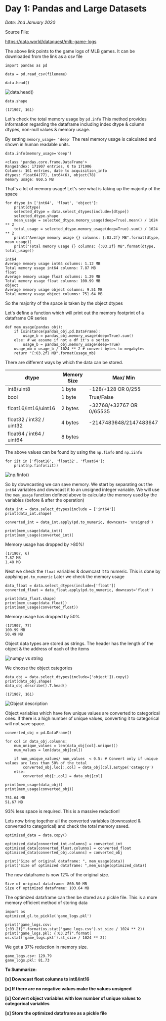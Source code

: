 # Day 1: Pandas and Large Datasets

*Date: 2nd January 2020*

Source File:

https://data.world/dataquest/mlb-game-logs 

The above link points to the game logs of MLB games. It can be downloaded from the link as a csv file

```
import pandas as pd

data = pd.read_csv(filename)

data.head()
```

![data.head()](/images/data_head.PNG)


```
data.shape

(171907, 161)
```

Let's check the total memory usage by ```pd.info``` 
This method provides information regarding the dataframe including index dtype & column dtypes, non-null values & memory usage.

By setting  ```memory_usage= 'deep'``` The real memory usage is calculated and shown in human readable units.

```
data.info(memory_usage='deep')

<class 'pandas.core.frame.DataFrame'>
RangeIndex: 171907 entries, 0 to 171906
Columns: 161 entries, date to acquisition_info
dtypes: float64(77), int64(6), object(78)
memory usage: 860.5 MB
```

That's a lot of memory usage! Let's see what is taking up the majority of the space

```
for dtype in ['int64', 'float', 'object']:
    print(dtype)
    selected_dtype = data.select_dtypes(include=[dtype])
    selected_dtype.shape
    mean_usage = selected_dtype.memory_usage(deep=True).mean() / 1024 ** 2
    total_usage = selected_dtype.memory_usage(deep=True).sum() / 1024 ** 2
    print("Average memory usage {} columns: {:03.2f} MB".format(dtype, mean_usage))
    print("Total memory usage {} columns: {:03.2f} MB".format(dtype, total_usage))

int64
Average memory usage int64 columns: 1.12 MB
Total memory usage int64 columns: 7.87 MB
float
Average memory usage float columns: 1.29 MB
Total memory usage float columns: 100.99 MB
object
Average memory usage object columns: 9.51 MB
Total memory usage object columns: 751.64 MB

```

So the majority of the space is taken by the object dtypes

Let's define a function which will print out the memory footprint of a dataframe OR series

```
def mem_usage(pandas_obj):
    if isinstance(pandas_obj,pd.DataFrame):
        usage_b = pandas_obj.memory_usage(deep=True).sum()
    else: # we assume if not a df it's a series
        usage_b = pandas_obj.memory_usage(deep=True)
    usage_mb = usage_b / 1024 ** 2 # convert bytes to megabytes
    return "{:03.2f} MB".format(usage_mb)

```


There are different ways by which the data can be stored. 

| dtype | Memory Size | Max/ Min |
|-------|-------------|----------|
|int8/uint8| 1 byte  | -128/+128 OR 0/255|
|bool| 1 byte | True/False|
|float16/int16/uint16| 2 bytes | -32768/+32767 OR 0/65535| 
|float32 / int32 / uint32| 4 bytes | -2147483648/2147483647|
|float64 / int64 / uint64| 8 bytes | 


The above values can be found by using the ```np.finfo``` and ```np.iinfo```

```
for iit in ['float16', 'float32', 'float64']:
    print(np.finfo(iit))
```
![np.finfo()](https://github.com/skyprince999/100DaysOfML/blob/master/images/np_finfo.PNG)


So by downcasting we can save memory. We start by separating out the ```int64``` variables and downcast it to an unsigned integer variable. We will use the ```mem_usage``` function defined above to calculate the memory used by the variables (before & after the operation)

```
data_int = data.select_dtypes(include = ['int64'])
print(data_int.shape)

converted_int = data_int.apply(pd.to_numeric, downcast= 'unsigned')

print(mem_usage(data_int))
print(mem_usage(converted_int))
```

Memory usage has dropped by >80%! 

```
(171907, 6)
7.87 MB
1.48 MB
```

Next we check the ```float``` variables & downcast it to numeric. This is done by applying ```pd.to_numeric```
Later we check the memory usage  
```
data_float = data.select_dtypes(include=['float'])
converted_float = data_float.apply(pd.to_numeric, downcast='float')

print(data_float.shape)
print(mem_usage(data_float))
print(mem_usage(converted_float))
```

Memory usage has dropped by 50% 

```
(171907, 77)
100.99 MB
50.49 MB
```

Object data types are stored as strings. The header has the length of the object & the address of each of the items 

![numpy vs string](/images/numpy_vs_string.png)

We choose the object categories 

```
data_obj = data.select_dtypes(include=['object']).copy()
print(data_obj.shape)
data_obj.describe().T.head()

(171907, 161)
```

![Object description](/images/object_describe.PNG)


Object variables which have few unique values are converted to categorical ones. If there is a high number of unique values, converting it to categorical will not save space. 

```
converted_obj = pd.DataFrame()

for col in data_obj.columns:
    num_unique_values = len(data_obj[col].unique())
    num_values = len(data_obj[col])
    
    if num_unique_values/ num_values  < 0.5: # Convert only if unique values are less than 50% of the total
        converted_obj.loc[:,col] = data_obj[col].astype('category')
    else:
        converted_obj[:,col] = data_obj[col]

print(mem_usage(data_obj))
print(mem_usage(converted_obj))
```
```
751.64 MB
51.67 MB
```
93% less space is required. This is a massive reduction! 


Lets now bring together all the converted variables (downcasted & converted to categorical) and check the total memory saved. 

```
optimized_data = data.copy()

optimized_data[converted_int.columns] = converted_int
optimized_data[converted_float.columns] = converted_float
optimized_data[converted_obj.columns] = converted_obj

print("Size of original dataframe: ", mem_usage(data))
print("Size of optimized dataframe: ",mem_usage(optimized_data))
```
The new dataframe is now 12% of the original size.

```
Size of original dataframe: 860.50 MB
Size of optimized dataframe: 103.64 MB
```

The optimized dataframe can then be stored as a pickle file. This is a more memory efficient method of storing data

```
import os
optimized_gl.to_pickle('game_logs.pkl')

print("game_logs.csv: {:03.2f}".format(os.stat('game_logs.csv').st_size / 1024 ** 2))
print("game_logs.pkl: {:03.2f}".format( os.stat('game_logs.pkl').st_size / 1024 ** 2))

```
We get a 37% reduction in memory size.
```
game_logs.csv: 129.79
game_logs.pkl: 81.73
```


**To Summarize:**

**[x] Downcast float columns to int8/int16**

**[x] If there are no negative values make the values unsigned**

**[x] Convert object variables with low number of unique values to categorical variables**

**[x] Store the optimized dataframe as a pickle file**











